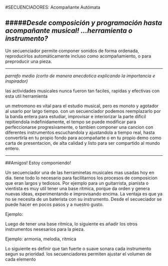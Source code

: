 #SECUENCIADORES: Acompañante Autómata


#####*Desde composición y programación hasta acompañante musical! ...herramienta o instrumento?*
----
Un secuenciador  permite componer sonidos de forma ordenada, reproducirlos automáticamente
incluso como acompañamiento, o para preproducir una pieza. 

----

*parrafo medio (corto de manera anecdotica explicando la importancia e inspirador)*

las actividades musicales nunca fueron tan faciles, rapidas y efectivas con esta util herramienta 

un metromono es vital para el estudio musical, pero es monoto y agotador al usarlo por largo tiempo.
con un secuenciador podemos reemplazarlo por la banda entera para estudiar, improvisar e interiorizar 
la parte dificil repitiendola indefinidamente, el tempo se puede modificar para perfeccionarse progresivamente, o tambien componer una cancion con diferentes instrumentos escuchandola y ajustandola a tiempo real, hasta convertirla en tu propio fondo para acompañarte o en tu propio demo como carta de presentacion, de alta calidad y listo para ser compartido al mundo entero.

----

##Amigos!  Estoy componiendo!

Un secuenciador una de las herraminetas musicales mas usadas hoy en dia. tiene todo lo necesario para facilitarnos los procesos de composicion que eran largos y tediosos.
Por ejemplo para un guitarrista, pianista o vientista es muy util tener una base ritmica, porque da orden y genera nuevas ideas, experimentando e improvisando encima.
La ventaja es que ya no se necesita de un baterista con su instrumento. Desde el secueciador se puede hacer en pocos pasos y a nuestro gusto.

Ejemplo:

Luego de tener una base ritmica, lo siguiente es añadir los otros instrumentos nesesarios para la pieza. 

Ejemplo:  armonia, melodia, ritmica

Lo siguiente es definir que tan fuerte o suave sonara cada instrumento segun su prioridad. los secuenciadores permiten ajustar el volumen de cada elemento
 

